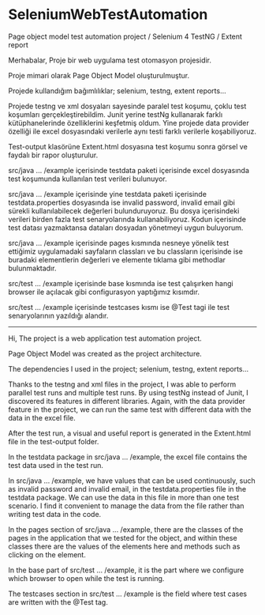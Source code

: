 # SeleniumWebTestAutomation
Page object model test automation project / Selenium 4 TestNG / Extent report

Merhabalar, Proje bir web uygulama test otomasyon projesidir.

Proje mimari olarak Page Object Model oluşturulmuştur.

Projede kullandığım bağımlılıklar; selenium, testng, extent reports...

Projede testng ve xml dosyaları sayesinde paralel test koşumu, çoklu test koşumları gerçekleştirebildim. Junit yerine testNg kullanarak farklı kütüphanelerinde özelliklerini keşfetmiş oldum.
Yine projede data provider özelliği ile excel dosyasındaki verilerle aynı testi farklı verilerle koşabiliyoruz.

Test-output klasörüne Extent.html dosyasına test koşumu sonra görsel ve faydalı bir rapor oluşturulur.

src/java ... /example içerisinde testdata paketi içerisinde excel dosyasında test koşumunda kullanılan test verileri bulunuyor.

src/java ... /example içerisinde yine testdata paketi içerisinde testdata.properties dosyasında ise invalid password, invalid email gibi sürekli kullanılabilecek değerleri bulunduruyoruz. Bu dosya içerisindeki verileri birden fazla test senaryolarında kullanabiliyoruz. Kodun içerisinde test datası yazmaktansa dataları dosyadan yönetmeyi uygun buluyorum.

src/java ... /example içerisinde pages kısmında nesneye yönelik test ettiğimiz uygulamadaki sayfaların classları ve bu classların içerisinde ise buradaki elementlerin değerleri ve elemente tıklama gibi methodlar bulunmaktadır.

src/test ... /example içerisinde base kısmında ise test çalışırken hangi browser ile açılacak gibi configurasyon yaptığımız kısımdır.

src/test ... /example içerisinde testcases kısmı ise @Test tagi ile test senaryolarının yazıldığı alandır.

----------------------------------------------------
Hi,
The project is a web application test automation project.

Page Object Model was created as the project architecture.

The dependencies I used in the project; selenium, testng, extent reports...

Thanks to the testng and xml files in the project, I was able to perform parallel test runs and multiple test runs. By using testNg instead of Junit, I discovered its features in different libraries.
Again, with the data provider feature in the project, we can run the same test with different data with the data in the excel file.

After the test run, a visual and useful report is generated in the Extent.html file in the test-output folder.

In the testdata package in src/java ... /example, the excel file contains the test data used in the test run.

In src/java ... /example, we have values that can be used continuously, such as invalid password and invalid email, in the testdata.properties file in the testdata package. We can use the data in this file in more than one test scenario. I find it convenient to manage the data from the file rather than writing test data in the code.

In the pages section of src/java ... /example, there are the classes of the pages in the application that we tested for the object, and within these classes there are the values of the elements here and methods such as clicking on the element.

In the base part of src/test ... /example, it is the part where we configure which browser to open while the test is running.

The testcases section in src/test ... /example is the field where test cases are written with the @Test tag.
